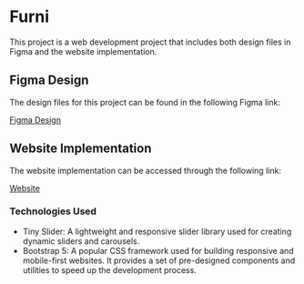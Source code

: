 # Furni

This project is a web development project that includes both design files in Figma and the website implementation.

## Figma Design

The design files for this project can be found in the following Figma link:

[Figma Design](<https://www.figma.com/file/m2Z0y3Rp4MLXVUgAaytCzM/Furniture-Website--Landing-Page-UI-Design-(Community)?node-id=0%3A1&mode=dev>)

## Website Implementation

The website implementation can be accessed through the following link:

[Website](https://furnioasis.netlify.app/)

### Technologies Used

- Tiny Slider: A lightweight and responsive slider library used for creating dynamic sliders and carousels.
- Bootstrap 5: A popular CSS framework used for building responsive and mobile-first websites. It provides a set of pre-designed components and utilities to speed up the development process.
